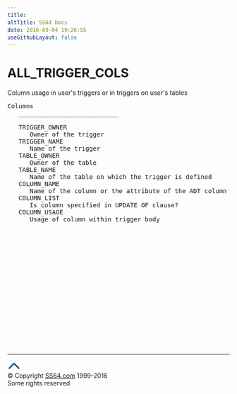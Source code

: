 ```yaml
---
title:
altTitle: SS64 Docs
date: 2016-09-04 19:26:55
useGithubLayout: false
---
```

<!-- #BeginLibraryItem "/Library/head_orad.lbi" --><!-- #EndLibraryItem --><h1>ALL_TRIGGER_COLS </h1><p> Column usage in user's triggers or in triggers on user's tables </p> 
 
<pre>Columns
   ___________________________
 
   TRIGGER_OWNER
      Owner of the trigger
   TRIGGER_NAME
      Name of the trigger
   TABLE_OWNER
      Owner of the table
   TABLE_NAME
      Name of the table on which the trigger is defined
   COLUMN_NAME
      Name of the column or the attribute of the ADT column used in trigger definition
   COLUMN_LIST
      Is column specified in UPDATE OF clause?
   COLUMN_USAGE
      Usage of column within trigger body

</pre><!-- #BeginLibraryItem "/Library/foot_orad.lbi" --><p><script async="" src="//pagead2.googlesyndication.com/pagead/js/adsbygoogle.js"></script>
<!-- oracle-footer -->
<ins class="adsbygoogle" style="display:inline-block;width:300px;height:250px" data-ad-client="ca-pub-6140977852749469" data-ad-slot="4275490898"></ins>
<script>
(adsbygoogle = window.adsbygoogle || []).push({});
</script></p>
<hr>
<div id="bl" class="footer"><a href="#"><img src="../images/top.png" width="30" height="22" alt="Back to the Top"></a></div>
<div id="br" class="footer, tagline">© Copyright <a href="http://ss64.com/">SS64.com</a> 1999-2016<br>
Some rights reserved</div>
<!-- #EndLibraryItem -->


